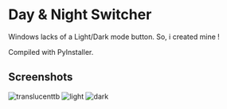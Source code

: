 # Day & Night Switcher
Windows lacks of a Light/Dark mode button. So, i created mine !

Compiled with PyInstaller.

## Screenshots
![translucenttb](https://github.com/user-attachments/assets/84f01196-4073-475b-b3a6-2a48e4379810)
![light](https://github.com/user-attachments/assets/c8a3e2c5-fffb-489c-9b17-09cbdc95185e)
![dark](https://github.com/user-attachments/assets/6f792b44-c0db-42a9-80af-3999ab5a7c8c)
